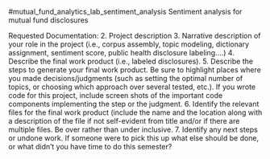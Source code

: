 #mutual_fund_analytics_lab_sentiment_analysis
Sentiment analysis for mutual fund disclosures


Requested Documentation:
    2. Project description
    3. Narrative description of your role in the project (i.e., corpus assembly, topic modeling, dictionary assignment, sentiment score, public health disclosure labeling….)
    4. Describe the final work product (i.e., labeled disclosures).
    5. Describe the steps to generate your final work product. Be sure to highlight places where you made decisions/judgments (such as setting the optimal number of topics, or choosing which approach over several tested, etc.).  If you wrote code for this project, include screen shots of the important code components implementing the step or the judgment.
    6. Identify the relevant files for the final work product (include the name and the location along with a description of the file if not self-evident from title and/or if there are multiple files.  Be over rather than under inclusive.
    7. Identify any next steps or undone work. If someone were to pick this up what else should be done, or what didn’t you have time to do this semester?
